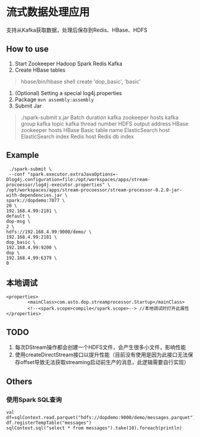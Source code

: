 流式数据处理应用
===
支持从Kafka获取数据，处理后保存到Redis、HBase、HDFS

## How to use

1. Start Zookeeper Hadoop Spark Redis Kafka      
1. Create HBase tables
>hbase/bin/hbase shell
>create 'dop_basic', 'basic'
1. (Optional) Setting a special log4j.properties
1. Package `mvn assembly:assembly`
1. Submit Jar
>./spark-submit x.jar <Spark master>
>   Batch duration
>   kafka  zookeeper hosts
>   kafka group
>   kafka topic
>   kafka thread number
>   HDFS output address
>   HBase zookeeper hosts
>   HBase Basic table name
>   ElasticSearch host
>   ElasticSearch index
>   Redis host
>   Redis db index
     
      
## Example

     ./spark-submit \
     --conf "spark.executor.extraJavaOptions=-Dlog4j.configuration=file:/opt/workspaces/apps/stream-procoessor/log4j-executor.properties" \
    /opt/workspaces/apps/stream-procoessor/stream-processor-0.2.0-jar-with-dependencies.jar \
    spark://dopdemo:7077 \
    20 \
    192.168.4.99:2181 \
    default \
    dop-msg \
    2 \
    hdfs://192.168.4.99:9000/demo/ \
    192.168.4.99:2181 \
    dop_basic \
    192.168.4.99:9200 \
    dop \
    192.168.4.99:6379 \
    0

## 本地调试
           
    <properties>
            <mainClass>com.asto.dop.streamprocessor.Startup</mainClass>
            <!--<spark.scope>compile</spark.scope>--> //本地调试时打开此属性
    </properties>
           
## TODO

1. 每次DStream操作都会创建一个HDFS文件，会产生很多小文件，影响性能
1. 使用createDirectStream接口以提升性能（目前没有使用是因为此接口无法保存offset导致无法获取streaming启动前生产的消息，此逻辑需要自行实现）

## Others

### 使用Spark SQL查询
    val df=sqlContext.read.parquet("hdfs://dopdemo:9000/demo/messages.parquet").toDF()
    df.registerTempTable("messages")
    sqlContext.sql("select * from messages").take(10).foreach(println)


    